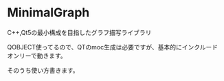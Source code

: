 # MinimalGraph
C++,Qt5の最小構成を目指したグラフ描写ライブラリ

QOBJECT使ってるので、QTのmoc生成は必要ですが、基本的にインクルードオンリーで動きます。

そのうち使い方書きます。

